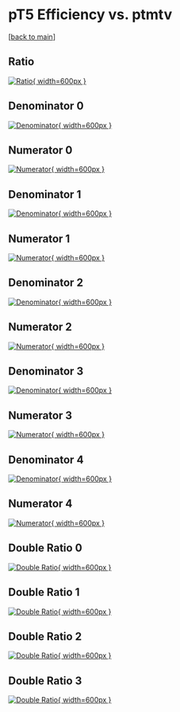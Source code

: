 # pT5 Efficiency vs. ptmtv

[[back to main](./)]



## Ratio

[![Ratio](../mtv/var/pT5_loweta_211_0_eff_ptmtv.png){ width=600px }](../mtv/var/pT5_loweta_211_0_eff_ptmtv.pdf)

## Denominator 0

[![Denominator](../mtv/den/pT5_loweta_211_0_eff_ptmtv_den0.png){ width=600px }](../mtv/den/pT5_loweta_211_0_eff_ptmtv_den0.pdf)

## Numerator 0

[![Numerator](../mtv/num/pT5_loweta_211_0_eff_ptmtv_num0.png){ width=600px }](../mtv/num/pT5_loweta_211_0_eff_ptmtv_num0.pdf)

## Denominator 1

[![Denominator](../mtv/den/pT5_loweta_211_0_eff_ptmtv_den1.png){ width=600px }](../mtv/den/pT5_loweta_211_0_eff_ptmtv_den1.pdf)

## Numerator 1

[![Numerator](../mtv/num/pT5_loweta_211_0_eff_ptmtv_num1.png){ width=600px }](../mtv/num/pT5_loweta_211_0_eff_ptmtv_num1.pdf)

## Denominator 2

[![Denominator](../mtv/den/pT5_loweta_211_0_eff_ptmtv_den2.png){ width=600px }](../mtv/den/pT5_loweta_211_0_eff_ptmtv_den2.pdf)

## Numerator 2

[![Numerator](../mtv/num/pT5_loweta_211_0_eff_ptmtv_num2.png){ width=600px }](../mtv/num/pT5_loweta_211_0_eff_ptmtv_num2.pdf)

## Denominator 3

[![Denominator](../mtv/den/pT5_loweta_211_0_eff_ptmtv_den3.png){ width=600px }](../mtv/den/pT5_loweta_211_0_eff_ptmtv_den3.pdf)

## Numerator 3

[![Numerator](../mtv/num/pT5_loweta_211_0_eff_ptmtv_num3.png){ width=600px }](../mtv/num/pT5_loweta_211_0_eff_ptmtv_num3.pdf)

## Denominator 4

[![Denominator](../mtv/den/pT5_loweta_211_0_eff_ptmtv_den4.png){ width=600px }](../mtv/den/pT5_loweta_211_0_eff_ptmtv_den4.pdf)

## Numerator 4

[![Numerator](../mtv/num/pT5_loweta_211_0_eff_ptmtv_num4.png){ width=600px }](../mtv/num/pT5_loweta_211_0_eff_ptmtv_num4.pdf)

## Double Ratio 0

[![Double Ratio](../mtv/ratio/pT5_loweta_211_0_eff_ptmtv_ratio0.png){ width=600px }](../mtv/ratio/pT5_loweta_211_0_eff_ptmtv_ratio0.pdf)

## Double Ratio 1

[![Double Ratio](../mtv/ratio/pT5_loweta_211_0_eff_ptmtv_ratio1.png){ width=600px }](../mtv/ratio/pT5_loweta_211_0_eff_ptmtv_ratio1.pdf)

## Double Ratio 2

[![Double Ratio](../mtv/ratio/pT5_loweta_211_0_eff_ptmtv_ratio2.png){ width=600px }](../mtv/ratio/pT5_loweta_211_0_eff_ptmtv_ratio2.pdf)

## Double Ratio 3

[![Double Ratio](../mtv/ratio/pT5_loweta_211_0_eff_ptmtv_ratio3.png){ width=600px }](../mtv/ratio/pT5_loweta_211_0_eff_ptmtv_ratio3.pdf)

